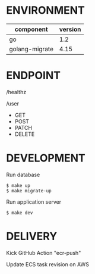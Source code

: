 # ENVIRONMENT

| component      | version |
| -------------- | ------- |
| go             | 1.2     |
| golang-migrate | 4.15    |

# ENDPOINT

/healthz

/user

- GET
- POST
- PATCH
- DELETE

# DEVELOPMENT

Run database

```
$ make up
$ make migrate-up
```

Run application server

```
$ make dev
```

# DELIVERY

Kick GitHub Action "ecr-push"

Update ECS task revision on AWS
